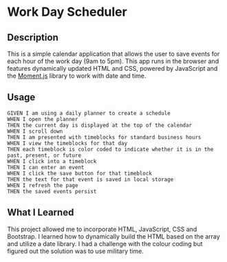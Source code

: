 # Work Day Scheduler

## Description 
This is a simple calendar application that allows the user to save events for each hour of the work day (9am to 5pm). This app runs in the browser and features dynamically updated HTML and CSS, powered by JavaScript and the [Moment.js](https://momentjs.com/) library to work with date and time.

## Usage

```
GIVEN I am using a daily planner to create a schedule
WHEN I open the planner
THEN the current day is displayed at the top of the calendar
WHEN I scroll down
THEN I am presented with timeblocks for standard business hours
WHEN I view the timeblocks for that day
THEN each timeblock is color coded to indicate whether it is in the past, present, or future
WHEN I click into a timeblock
THEN I can enter an event
WHEN I click the save button for that timeblock
THEN the text for that event is saved in local storage
WHEN I refresh the page
THEN the saved events persist
```

## What I Learned
This project allowed me to incorporate HTML, JavaScript, CSS and Bootstrap. I learned how to dynamically build the HTML based on the array and utilize a date library. I had a challenge with the colour coding but figured out the solution was to use military time.